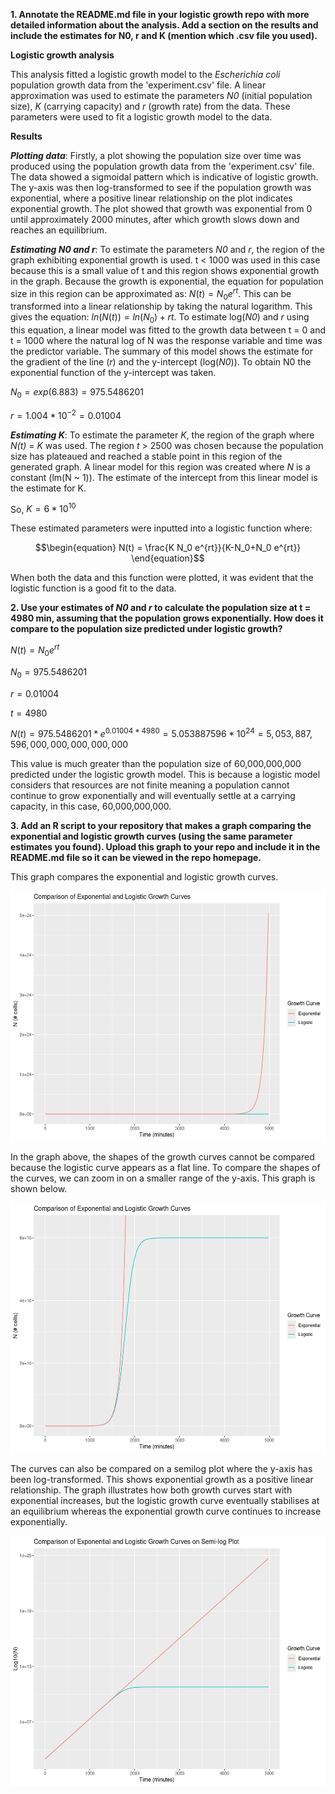 **1. Annotate the README.md file in your logistic growth repo with more detailed information about the analysis. Add a section on the results and include the estimates for N0, r and K (mention which .csv file you used).**

**Logistic growth analysis**

This analysis fitted a logistic growth model to the *Escherichia coli* population growth data from the 'experiment.csv' file. A linear approximation was used to estimate the parameters *N0* (initial population size), *K* (carrying capacity) and *r* (growth rate) from the data. These parameters were used to fit a logistic growth model to the data. 

**Results**

***Plotting data***: Firstly, a plot showing the population size over time was produced using the population growth data from the 'experiment.csv' file. The data showed a sigmoidal pattern which is indicative of logistic growth. The y-axis was then log-transformed to see if the population growth was exponential, where a positive linear relationship on the plot indicates exponential growth. The plot showed that growth was exponential from 0 until approximately 2000 minutes, after which growth slows down and reaches an equilibrium. 

***Estimating N0 and r***:
To estimate the parameters *N0* and *r*, the region of the graph exhibiting exponential growth is used. t < 1000 was used in this case because this is a small value of t and this region shows exponential growth in the graph. Because the growth is exponential, the equation for population size in this region can be approximated as: $N(t) = N_0 e^{rt}$. This can be transformed into a linear relationship by taking the natural logarithm. This gives the equation: $ln(N(t)) = ln(N_0) + rt$. To estimate log(*N0*) and *r* using this equation, a linear model was fitted to the growth data between t = 0 and t = 1000 where the natural log of N was the response variable and time was the predictor variable. The summary of this model shows the estimate for the gradient of the line (*r*) and the y-intercept (log(*N0*)). To obtain N0 the exponential function of the y-intercept was taken.

$N_0 = exp(6.883) = 975.5486201$

$r = 1.004 * 10^{-2} = 0.01004$



***Estimating K***:
To estimate the parameter *K*, the region of the graph where *N(t)* = *K* was used. The region *t* > 2500 was chosen because the population size has plateaued and reached a stable point in this region of the generated graph. A linear model for this region was created where *N* is a constant (lm(N ~ 1)). The estimate of the intercept from this linear model is the estimate for K.

  So,
$K = 6 * 10^{10}$



These estimated parameters were inputted into a logistic function where:
  ```math
\begin{equation}
N(t) = \frac{K N_0 e^{rt}}{K-N_0+N_0 e^{rt}}
\end{equation}
```



When both the data and this function were plotted, it was evident that the logistic function is a good fit to the data. 







**2. Use your estimates of *N0* and *r* to calculate the population size at t = 4980 min, assuming that the population grows exponentially. How does it compare to the population size predicted under logistic growth?**

$N(t) = N_0 e^{rt}$


$N_0 = 975.5486201$

$r = 0.01004$

$t = 4980$

$N(t) = 975.5486201 * e^{0.01004 * 4980} = 5.053887596 * 10^{24} = 5,053,887,596,000,000,000,000,000$


This value is much greater than the population size of 60,000,000,000 predicted under the logistic growth model. This is because a logistic model considers that resources are not finite meaning a population cannot continue to grow exponentially and will eventually settle at a carrying capacity, in this case, 60,000,000,000.


**3. Add an R script to your repository that makes a graph comparing the exponential and logistic growth curves (using the same parameter estimates you found). Upload this graph to your repo and include it in the README.md file so it can be viewed in the repo homepage.**

This graph compares the exponential and logistic growth curves.
<p align="center">
     <img src="https://github.com/RT751/logistic_growth/blob/dev/Comparison_1.png?raw=true" width="550" height="400">
  </p>


In the graph above, the shapes of the growth curves cannot be compared because the logistic curve appears as a flat line. To compare the shapes of the curves, we can zoom in on a smaller range of the y-axis. This graph is shown below. 

<p align="center">
     <img src="https://github.com/RT751/logistic_growth/blob/dev/Comparison_2.png?raw=true" width="550" height="400">
  </p>

The curves can also be compared on a semilog plot where the y-axis has been log-transformed. This shows exponential growth as a positive linear relationship. The graph illustrates how both growth curves start with exponential increases, but the logistic growth curve eventually stabilises at an equilibrium whereas the exponential growth curve continues to increase exponentially.

<p align="center">
     <img src="https://github.com/RT751/logistic_growth/blob/dev/Comparison_3.png?raw=true" width="550" height="400">
  </p>



